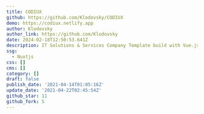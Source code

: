 ```yaml
---
title: CODIUX
github: https://github.com/Klodovsky/CODIUX
demo: https://codiux.netlify.app
author: Klodovsky
author_link: https://github.com/Klodovsky
date: 2024-02-18T12:50:53.641Z
description: IT Solutions & Services Company Template build with Vue.js & Nuxt.js
ssg:
  - Nuxtjs
css: []
cms: []
category: []
draft: false
publish_date: '2021-04-14T01:05:16Z'
update_date: '2021-04-22T02:45:54Z'
github_star: 11
github_fork: 5
---
```

